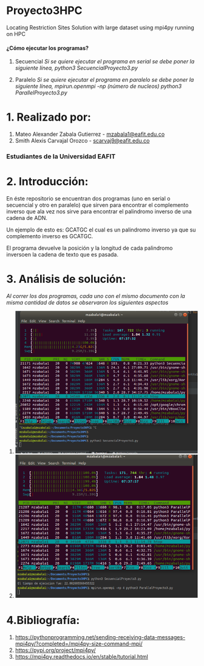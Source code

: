 # Proyecto3HPC
Locating Restriction Sites Solution with large dataset using mpi4py running on HPC

#### ¿Cómo ejecutar los programas?
1. Secuencial
*Si se quiere ejecutar el programa en serial se debe poner la siguiente línea, python3 SecuencialProyecto3.py*

2. Paralelo
*Si se quiere ejecutar el programa en paralelo se debe poner la siguiente línea, mpirun.openmpi -np  (número de nucleos)  python3 ParallelProyecto3.py*
# 1. Realizado por:
1. Mateo Alexander Zabala Gutierrez - mzabala1@eafit.edu.co
2. 	Smith Alexis Carvajal Orozco - scarvaj9@eafit.edu.co
### Estudiantes de la Universidad EAFIT
# 2. Introducción:
En éste repositorio se encuentran dos programas (uno en serial o secuencial y otro en paralelo) que sirven para encontrar el complemento inverso que ala vez nos sirve para encontrar el
 palindromo inverso de una cadena de ADN.
 
 Un ejemplo de esto es: GCATGC el cual es un palindromo inverso ya que su complemento inverso es GCATGC. 
 
 El programa devuelve la posición y la longitud de cada palindromo inversoen la cadena de texto que es pasada.

# 3. Análisis de solución:
*Al correr los dos programas, cada uno con el mismo documento con la misma cantidad de datos se observaron los siguientes aspectos*
1. ![Comando HTOP corriendo el programa en secuencial](/imagenes/secuencial.png)
2. ![Comando HTOP corriendo el programa en paralelo](/imagenes/paralelo.png)
# 4.Bibliografía:
1. https://pythonprogramming.net/sending-receiving-data-messages-mpi4py/?completed=/mpi4py-size-command-mpi/
2. https://pypi.org/project/mpi4py/
3. https://mpi4py.readthedocs.io/en/stable/tutorial.html

